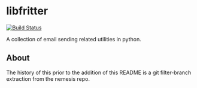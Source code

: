 # libfritter

[![Build Status](https://travis-ci.org/PeterJCLaw/libfritter.svg)](https://travis-ci.org/PeterJCLaw/libfritter)

A collection of email sending related utilities in python.


## About

The history of this prior to the addition of this README is a git
filter-branch extraction from the nemesis repo.
